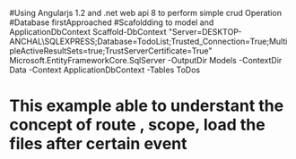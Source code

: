 
#Using  Angularjs 1.2 and .net web api 8  to perform simple crud Operation
#Database firstApproached 
#Scafoldding to model and ApplicationDbContext
Scaffold-DbContext "Server=DESKTOP-ANCHAL\SQLEXPRESS;Database=TodoList;Trusted_Connection=True;MultipleActiveResultSets=true;TrustServerCertificate=True" Microsoft.EntityFrameworkCore.SqlServer -OutputDir Models -ContextDir Data -Context ApplicationDbContext -Tables ToDos




# This example able to understant  the concept of route , scope, load the files after certain event

